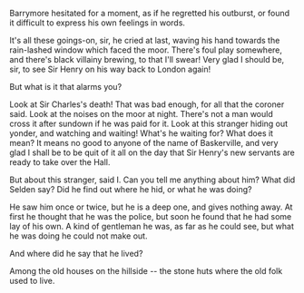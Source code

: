 Barrymore hesitated for a moment, as if he regretted his outburst, or
found it difficult to express his own feelings in words.

It's all these goings-on, sir, he cried at last, waving his hand
towards the rain-lashed window which faced the moor. There's foul
play somewhere, and there's black villainy brewing, to that I'll
swear! Very glad I should be, sir, to see Sir Henry on his way back to
London again!

But what is it that alarms you?

Look at Sir Charles's death! That was bad enough, for all that the
coroner said. Look at the noises on the moor at night. There's not a
man would cross it after sundown if he was paid for it. Look at this
stranger hiding out yonder, and watching and waiting! What's he waiting
for? What does it mean? It means no good to anyone of the name of
Baskerville, and very glad I shall be to be quit of it all on the day
that Sir Henry's new servants are ready to take over the Hall.

But about this stranger, said I. Can you tell me anything about
him? What did Selden say? Did he find out where he hid, or what he was
doing?

He saw him once or twice, but he is a deep one, and gives nothing
away. At first he thought that he was the police, but soon he found that
he had some lay of his own. A kind of gentleman he was, as far as he
could see, but what he was doing he could not make out.

And where did he say that he lived?

Among the old houses on the hillside -- the stone huts where the old
folk used to live.
